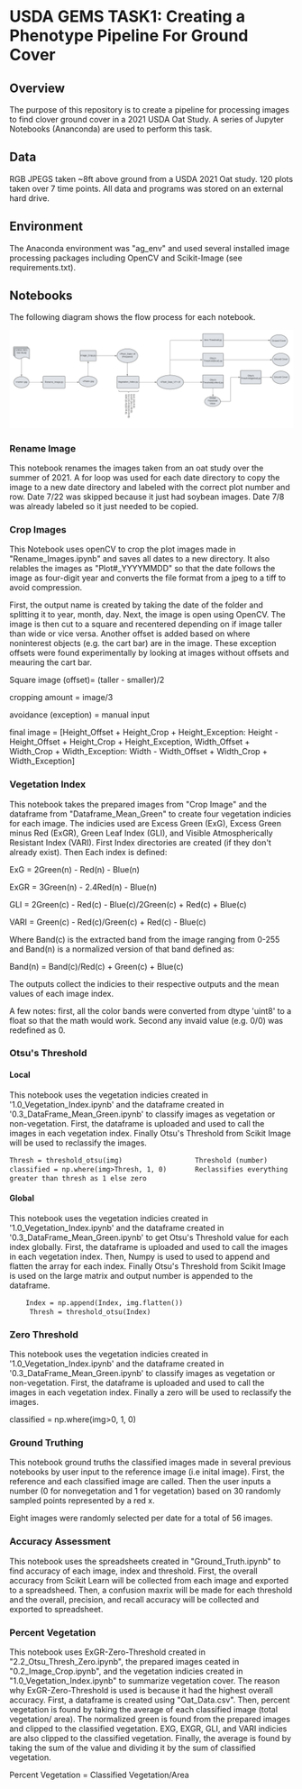 # USDA GEMS TASK1: Creating a Phenotype Pipeline For Ground Cover

## Overview

The purpose of this repository is to create a pipeline for processing images to find clover ground cover in a 2021 USDA Oat Study. A series of Jupyter Notebooks (Ananconda) are used to perform this task.   


## Data 
RGB JPEGS taken ~8ft above ground from a USDA 2021 Oat study. 120 plots taken over 7 time points. All data and programs was stored on an external hard drive.




## Environment
The Anaconda environment was "ag_env" and used several installed image processing packages including OpenCV and Scikit-Image (see requirements.txt).


## Notebooks

The following diagram shows the flow process for each notebook. 

!["Figure 1: Data Flow Diagram"](https://github.com/LRosen656/USDA_GEMS_RGB_COVER/blob/main/USDA_Task_1_Simplified.png)

### Rename Image


This notebook renames the images taken from an oat study over the summer of 2021. A for loop was used for each date directory to copy the image to a new date directory and labeled with the correct plot number and row. Date 7/22 was skipped because it just had soybean images. Date 7/8 was already labeled so it just needed to be copied. 


### Crop Images

This Notebook uses openCV to crop the plot images made in "Rename_Images.ipynb" and saves all dates to a new directory. It also relables the images as "Plot#_YYYYMMDD" so that the date follows the image as four-digit year and converts the file format from a jpeg to a tiff to avoid compression.

First, the output name is created by taking the date of the folder and splitting it to year, month, day. Next, the image is open using OpenCV. The image is then cut to a square and recentered depending on if image taller than wide or vice versa. Another offset is added based on where noninterest objects (e.g. the cart bar) are in the image. These exception offsets were found experimentally by looking at images without offsets and meauring the cart bar.

Square image (offset)= (taller - smaller)/2

cropping amount = image/3 

avoidance (exception) = manual input

final image = [Height_Offset + Height_Crop + Height_Exception: Height - Height_Offset + Height_Crop + Height_Exception, 
				Width_Offset + Width_Crop + Width_Exception: Width - Width_Offset + Width_Crop + Width_Exception] 



### Vegetation Index

This notebook takes the prepared images from "Crop Image" and the dataframe from "Dataframe_Mean_Green" to create four vegetation indicies for each image. The indicies used are Excess Green (ExG), Excess Green minus Red (ExGR), Green Leaf Index (GLI), and Visible Atmospherically Resistant Index (VARI). First Index directories are created (if they don't already exist). Then Each index is defined:

ExG = 2Green(n) - Red(n) - Blue(n)

ExGR = 3Green(n) - 2.4Red(n) - Blue(n)

GLI = 2Green(c) - Red(c) - Blue(c)/2Green(c) + Red(c) + Blue(c)

VARI = Green(c) - Red(c)/Green(c) + Red(c) - Blue(c)

Where Band(c) is the extracted band from the image ranging from 0-255 and Band(n) is a normalized version of that band defined as:

Band(n) = Band(c)/Red(c) + Green(c) + Blue(c)

The outputs collect the indicies to their respective outputs and the mean values of each image index.

A few notes: first, all the color bands were converted from dtype 'uint8' to a float so that the math would work. Second any invaid value (e.g. 0/0) was redefined as 0.


### Otsu's Threshold

#### Local
This notebook uses the vegetation indicies created in '1.0_Vegetation_Index.ipynb' and the dataframe created in '0.3_DataFrame_Mean_Green.ipynb' to classify images as vegetation or non-vegetation. First, the dataframe is uploaded and used to call the images in each vegetation index. Finally Otsu's Threshold from Scikit Image will be used to reclassify the images. 



    Thresh = threshold_otsu(img)                  Threshold (number)
    classified = np.where(img>Thresh, 1, 0)       Reclassifies everything greater than thresh as 1 else zero


#### Global
This notebook uses the vegetation indicies created in '1.0_Vegetation_Index.ipynb' and the dataframe created in '0.3_DataFrame_Mean_Green.ipynb' to get Otsu's Threshold value for each index globally. First, the dataframe is uploaded and used to call the images in each vegetation index. Then, Numpy is used to used to append and flatten the array for each index. Finally Otsu's Threshold from Scikit Image is used on the large matrix and output number is appended to the dataframe.


        Index = np.append(Index, img.flatten())
         Thresh = threshold_otsu(Index) 


### Zero Threshold

This notebook uses the vegetation indicies created in '1.0_Vegetation_Index.ipynb' and the dataframe created in '0.3_DataFrame_Mean_Green.ipynb' to classify images as vegetation or non-vegetation. First, the dataframe is uploaded and used to call the images in each vegetation index. Finally a zero will be used to reclassify the images. 


 classified = np.where(img>0, 1, 0)



### Ground Truthing

This notebook ground truths the classified images made in several previous notebooks by user input to the reference image (i.e inital image). First, the reference and each classified image are called. Then the user inputs a number (0 for nonvegetation and 1 for vegetation) based on 30 randomly sampled points represented by a red x.

Eight images were randomly selected per date for a total of 56 images.

### Accuracy Assessment

This notebook uses the spreadsheets created in "Ground_Truth.ipynb" to find accuracy of each image, index and threshold. First, the overall accuracy from Scikit Learn will be collected from each image and exported to a spreadsheed. Then, a confusion maxrix will be made for each threshold and the overall, precision, and recall accuracy will be collected and exported to spreadsheet.

### Percent Vegetation

This notebook uses ExGR-Zero-Threshold created in "2.2_Otsu_Thresh_Zero.ipynb", the prepared images ceated in "0.2_Image_Crop.ipynb", and the vegetation indicies created in "1.0_Vegetation_Index.ipynb" to summarize vegetation cover. The reason why ExGR-Zero-Threshold is used is because it had the highest overall accuracy. First, a dataframe is created using "Oat_Data.csv". Then, percent vegetation is found by taking the average of each classified image (total vegetation/ area). The normalized green is found from the prepared images and clipped to the classified vegetation. EXG, EXGR, GLI, and VARI indicies are also clipped to the classified vegetation. Finally, the average is found by taking the sum of the value and dividing it by the sum of classified vegetation.

Percent Vegetation = Classified Vegetation/Area